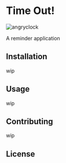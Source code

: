# Time Out!
![angryclock](https://i.imgur.com/6hg6KxL.png)

A reminder application

## Installation

wip

## Usage

wip

## Contributing
wip

## License
